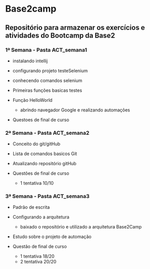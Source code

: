 # Base2camp
## Repositório para armazenar os exercícios e atividades do Bootcamp da Base2

### 1ª Semana - Pasta ACT_semana1

* instalando intellij
* configurando projeto testeSelenium

* conhecendo comandos selenium

* Primeiras funções basicas testes
* Função HelloWorld
    * abrindo navegador Google e realizando automações

* Questoes de final de curso

### 2ª Semana - Pasta ACT_semana2

* Conceito do git/gitHub

* Lista de comandos basicos Git

* Atualizando repositório gitHub

* Questões de final de curso

  * 1 tentativa 10/10

  

### 3ª Semana - Pasta ACT_semana3

* Padrão de escrita
* Configurando a arquitetura
  * baixado o repositório e utilizado a arquitetura Base2Camp

* Estudo sobre o projeto de automação
* Questão de final de curso
  * 1 tentativa 18/20
  * 2 tentativa 20/20





